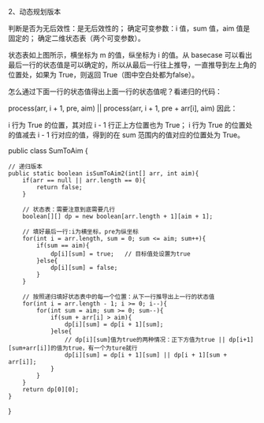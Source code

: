 2、动态规划版本

判断是否为无后效性：是无后效性的；
确定可变参数：i 值，sum 值，aim 值是固定的；
确定二维状态表（两个可变参数）。


状态表如上图所示，横坐标为 m 的值，纵坐标为 i 的值。从 basecase 可以看出最后一行的状态值是可以确定的，所以从最后一行往上推导，一直推导到左上角的位置处，如果为 True，则返回 True（图中空白处都为false）。

怎么通过下面一行的状态值得出上面一行的状态值呢？看递归的代码：

process(arr, i + 1, pre, aim) || process(arr, i + 1, pre + arr[i], aim)
因此：

i 行为 True 的位置，其对应 i - 1 行正上方位置也为 True；
i 行为 True 的位置处的值减去 i - 1 行对应的值，得到的在 sum 范围内的值对应的位置处为 True。
 

public class SumToAim {
   
    // 递归版本
    public static boolean isSumToAim2(int[] arr, int aim){
        if(arr == null || arr.length == 0){
            return false;
        }
 
        // 状态表：需要注意到底需要几行
        boolean[][] dp = new boolean[arr.length + 1][aim + 1];
 
        // 填好最后一行:i为横坐标，pre为纵坐标
        for(int i = arr.length, sum = 0; sum <= aim; sum++){
            if(sum == aim){
                dp[i][sum] = true;   // 目标值处设置为true
            }else{
                dp[i][sum] = false;
            }
        }
 
        // 按照递归填好状态表中的每一个位置：从下一行推导出上一行的状态值
        for(int i = arr.length - 1; i >= 0; i--){
            for(int sum = aim; sum >= 0; sum--){
                if(sum + arr[i] > aim){
                    dp[i][sum] = dp[i + 1][sum];
                }else{
                    // dp[i][sum]值为true的两种情况：正下方值为true || dp[i+1][sum+arr[i]]的值为true，有一个为ture就行
                    dp[i][sum] = dp[i + 1][sum] || dp[i + 1][sum + arr[i]];
                }
            }
        }
        return dp[0][0];
    }
}

